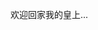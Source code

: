 <!DOCTYPE html>
<html lang="zh-CN">
<head>
    <meta charset="UTF-8"> <!-- 设置字符编码 --
  
</head>


<body>
    <h1>这里是属于自行车的独裁</h1> <!-- 标题标签 -->
    <p>欢迎回家我的皇上...</p> <!-- 段落标签 -->
   
</body>
</html>
